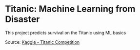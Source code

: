 # Titanic: Machine Learning from Disaster
This project predicts survival on the Titanic using ML basics

Source: [Kaggle - Titanic Competition](https://www.kaggle.com/c/titanic)